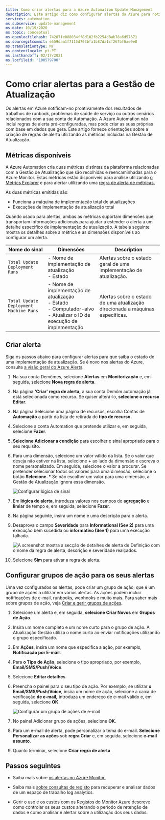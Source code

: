 ```yaml
---
title: Como criar alertas para a Azure Automation Update Management
description: Este artigo diz como configurar alertas do Azure para notificar sobre o estado das avaliações ou implementações de atualização.
services: automation
ms.subservice: update-management
ms.date: 10/19/2020
ms.topic: conceptual
ms.openlocfilehash: 74207fe088034ff8d102fb2254d8ab78a6d57671
ms.sourcegitcommit: e559daa1f7115d703bfa1b87da1cf267bf6ae9e8
ms.translationtype: MT
ms.contentlocale: pt-PT
ms.lasthandoff: 02/17/2021
ms.locfileid: "100579700"
---
```

# <a name="how-to-create-alerts-for-update-management"></a>Como criar alertas para a Gestão de Atualização

Os alertas em Azure notificam-no proativamente dos resultados de trabalhos de runbook, problemas de saúde de serviço ou outros cenários relacionados com a sua conta de Automação. A Azure Automation não inclui regras de alerta pré-configuradas, mas pode criar as suas próprias com base em dados que gera. Este artigo fornece orientações sobre a criação de regras de alerta utilizando as métricas incluídas na Gestão de Atualização.

## <a name="available-metrics"></a>Métricas disponíveis

A Azure Automation cria duas métricas distintas da plataforma relacionadas com a Gestão de Atualização que são recolhidas e reencaminhadas para o Azure Monitor. Estas métricas estão disponíveis para análise utilizando [o Metrics Explorer](../../azure-monitor/essentials/metrics-charts.md) e para alertar utilizando uma [regra de alerta de métricas.](../../azure-monitor/alerts/alerts-metric.md)

As duas métricas emitidas são:

* Funciona a máquina de implementação total de atualizações
* Execuções de implementação de atualização total

Quando usado para alertas, ambas as métricas suportam dimensões que transportam informações adicionais para ajudar a estender o alerta a um detalhe específico de implementação de atualização. A tabela seguinte mostra os detalhes sobre a métrica e as dimensões disponíveis ao configurar um alerta.

|Nome do sinal|Dimensões|Description
|---|---|---|
|`Total Update Deployment Runs`|- Nome de implementação de atualização<br>- Estado | Alertas sobre o estado geral de uma implementação de atualização.|
|`Total Update Deployment Machine Runs`|- Nome de implementação de atualização</br>- Estado</br>- Computador-alvo</br>- Atualizar o ID de execução de implementação    |Alertas sobre o estado de uma atualização direcionada a máquinas específicas.|

## <a name="create-alert"></a>Criar alerta

Siga os passos abaixo para configurar alertas para que saiba o estado de uma implementação de atualização. Se é novo nos alertas do Azure, consulte [a visão geral do Azure Alerts](../../azure-monitor/alerts/alerts-overview.md).

1. Na sua conta Demômes, selecione **Alertas** em **Monitorização** e, em seguida, selecione **Nova regra de alerta**.

2. Na página **'Criar' regra de alerta,** a sua conta Demôm automação já está selecionada como recurso. Se quiser alterá-lo, **selecione o recurso Editar**.

3. Na página Selecione uma página de recursos, escolha Contas de **Automação** a partir da lista de retirada do **tipo de recurso.**

4. Selecione a conta Automation que pretende utilizar e, em seguida, selecione **Fazer**.

5. **Selecione Adicionar a condição** para escolher o sinal apropriado para o seu requisito.

6. Para uma dimensão, selecione um valor válido da lista. Se o valor que deseja não estiver na lista, selecione **\+** ao lado da dimensão e escreva o nome personalizado. Em seguida, selecione o valor a procurar. Se pretender selecionar todos os valores para uma dimensão, selecione o botão **Selecione. \*** Se não escolher um valor para uma dimensão, a Gestão de Atualização ignora essa dimensão.

    ![Configurar lógica de sinal](./media/manage-updates-for-vm/signal-logic.png)

7. Em **lógica de alerta,** introduza valores nos campos de **agregação** e **limiar** de tempo e, em seguida, selecione **Fazer**.

8. Na página seguinte, insira um nome e uma descrição para o alerta.

9. Desaprova o campo **Severidade** para **Informational (Sev 2)** para uma execução bem sucedida ou **informativo (Sev 1)** para uma execução falhada.

    ![A screenshot mostra a secção de detalhes de alerta de Definição com o nome da regra de alerta, descrição e severidade realçados.](./media/manage-updates-for-vm/define-alert-details.png)

10. Selecione **Sim** para ativar a regra de alerta.

## <a name="configure-action-groups-for-your-alerts"></a>Configurar grupos de ação para os seus alertas

Uma vez configurados os alertas, pode criar um grupo de ação, que é um grupo de ações a utilizar em vários alertas. As ações podem incluir notificações de e-mail, runbooks, webhooks e muito mais. Para saber mais sobre grupos de ação, veja [Criar e gerir grupos de ações](../../azure-monitor/alerts/action-groups.md).

1. Selecione um alerta e, em seguida, **selecione Criar Novos** em **Grupos de Ação**.

2. Insira um nome completo e um nome curto para o grupo de ação. A Atualização Gestão utiliza o nome curto ao enviar notificações utilizando o grupo especificado.

3. Em **Ações**, insira um nome que especifica a ação, por exemplo, **Notificação por E-mail**.

4. Para **o Tipo de Ação**, selecione o tipo apropriado, por exemplo, **Email/SMS/Push/Voice**.

5. Selecione **Editar detalhes**.

6. Preencha o painel para o seu tipo de ação. Por exemplo, se utilizar **o Email/SMS/Push/Voice,** insira um nome de ação, selecione a caixa de verificação **de e-mail,** introduza um endereço de e-mail válido e, em seguida, selecione **OK**.

    ![Configurar um grupo de ações de e-mail](./media/manage-updates-for-vm/configure-email-action-group.png)

7. No painel Adicionar grupo de ações, selecione **OK**.

8. Para um e-mail de alerta, pode personalizar o tema do e-mail. **Selecione Personalizar as ações** sob **regra Criar** e, em seguida, selecione **e-mail assunto**.

9. Quanto terminar, selecione **Criar regra de alerta**.

## <a name="next-steps"></a>Passos seguintes

* Saiba mais sobre [os alertas no Azure Monitor.](../../azure-monitor/alerts/alerts-overview.md)

* Saiba mais [sobre consultas de registo](../../azure-monitor/logs/log-query-overview.md) para recuperar e analisar dados de um espaço de trabalho log analytics.

* Gerir [o uso e os custos com os Registos do Monitor Azure](../../azure-monitor/logs/manage-cost-storage.md) descreve como controlar os seus custos alterando o período de retenção de dados e como analisar e alertar sobre a utilização dos seus dados.
